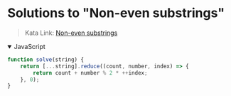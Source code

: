 # Solutions to "Non-even substrings"

> Kata Link: [Non-even substrings](https://www.codewars.com/kata/59da47fa27ee00a8b90000b4)

<details open>
<summary>JavaScript</summary>
<p>

```js
function solve(string) {
    return [...string].reduce((count, number, index) => {
        return count + number % 2 * ++index;
    }, 0);
}
```

</p>
</details>
